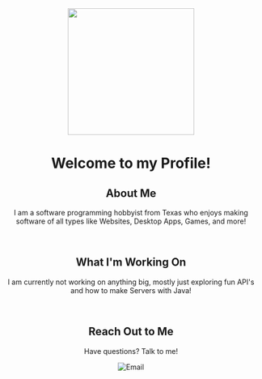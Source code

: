 <div align="center">
  <img src="https://avatars.githubusercontent.com/u/68769498?v=4" style="width: 250px; height: 250px;">
    <h1>Welcome to my Profile!</h1>
  </img>
</div>

<div align="center">
  <h2>About Me</h2>
  <p>I am a software programming hobbyist from Texas who enjoys making software of all types like Websites, Desktop Apps, Games, and more!</p>
</div>

<br/>

<div align="center">
  <h2>What I'm Working On</h2>
  <p>I am currently not working on anything big, mostly just exploring fun API's and how to make Servers with Java!</p>
</div>
  
<br/>
  
<div align="center">
  <h2 align="center">Reach Out to Me</h2>
  <p>Have questions? Talk to me!</p>
  <a href="mailto:lukeybuzzukey@outlook.com" style="text-decoration: none;">
    <img src="https://img.shields.io/badge/-Email-grey?style=for-the-badge&logo=Microsoft-Outlook" alt="Email">
  </a>
</div>


  

<!--
**Shakenbeet/Shakenbeet** is a ✨ _special_ ✨ repository because its `README.md` (this file) appears on your GitHub profile.

Here are some ideas to get you started:

- 🔭 I’m currently working on ...
- 🌱 I’m currently learning ...
- 👯 I’m looking to collaborate on ...
- 🤔 I’m looking for help with ...
- 💬 Ask me about ...
- 📫 How to reach me: ...
- 😄 Pronouns: ...
- ⚡ Fun fact: ...
-->
